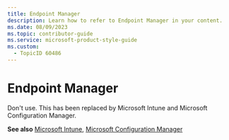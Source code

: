 ```yaml
---
title: Endpoint Manager
description: Learn how to refer to Endpoint Manager in your content.
ms.date: 08/09/2023
ms.topic: contributor-guide
ms.service: microsoft-product-style-guide
ms.custom:
  - TopicID 60486
---
```



# Endpoint Manager

Don't use. This has been replaced by Microsoft Intune and Microsoft Configuration Manager.  

**See also** [Microsoft Intune](~\a_z_names_terms\m\microsoft-intune\microsoft-intune-.md "Microsoft Intune"), [Microsoft Configuration Manager](~\a_z_names_terms\m\microsoft-configuration-manager.md "Microsoft Configuration Manager")  

